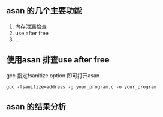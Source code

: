 ## asan 的几个主要功能
1. 内存泄漏检查
2. use after free
3. ...

## 使用asan 排查use after free

gcc  指定fsanitize option 即可打开asan 

```
gcc -fsanitize=address -g your_program.c -o your_program
```

## asan 的结果分析
